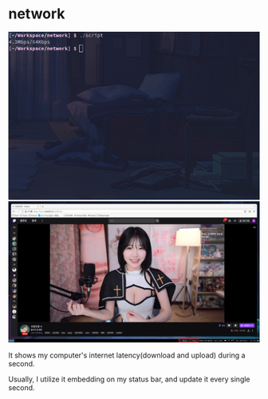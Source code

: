 # network

![](pic1.png)
![](pic2.png)

It shows my computer's internet latency(download and upload) during a second.

Usually, I utilize it embedding on my status bar, and update it every single second.
